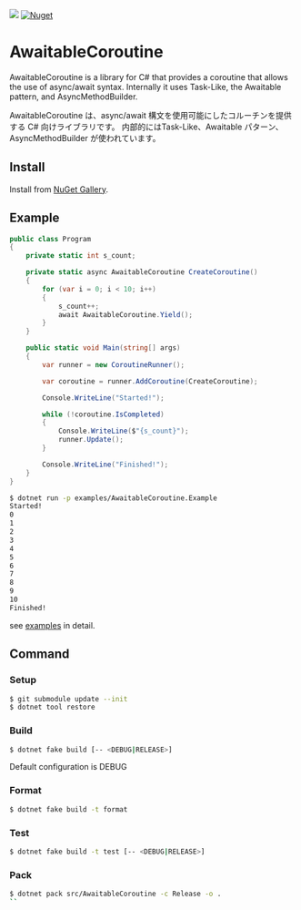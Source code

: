 [![](https://github.com/wraikny/AwaitableCoroutine/workflows/CI/badge.svg)](https://github.com/wraikny/AwaitableCoroutine/actions?workflow=CI)
[![Nuget](https://img.shields.io/nuget/v/AwaitableCoroutine?style=plastic)](https://www.nuget.org/packages/AwaitableCoroutine/)

# AwaitableCoroutine

AwaitableCoroutine is a library for C# that provides a coroutine that allows the use of async/await syntax.
Internally it uses Task-Like, the Awaitable pattern, and AsyncMethodBuilder.

AwaitableCoroutine は、async/await 構文を使用可能にしたコルーチンを提供する C# 向けライブラリです。
内部的にはTask-Like、Awaitable パターン、AsyncMethodBuilder が使われています。

## Install

Install from [NuGet Gallery](https://www.nuget.org/packages/AwaitableCoroutine).

## Example

```C#
public class Program
{
    private static int s_count;

    private static async AwaitableCoroutine CreateCoroutine()
    {
        for (var i = 0; i < 10; i++)
        {
            s_count++;
            await AwaitableCoroutine.Yield();
        }
    }

    public static void Main(string[] args)
    {
        var runner = new CoroutineRunner();

        var coroutine = runner.AddCoroutine(CreateCoroutine);

        Console.WriteLine("Started!");

        while (!coroutine.IsCompleted)
        {
            Console.WriteLine($"{s_count}");
            runner.Update();
        }

        Console.WriteLine("Finished!");
    }
}
```

```sh
$ dotnet run -p examples/AwaitableCoroutine.Example
Started!
0
1
2
3
4
5
6
7
8
9
10
Finished!
```

see [examples](examples) in detail.

## Command

### Setup

```sh
$ git submodule update --init
$ dotnet tool restore
```

### Build

```sh
$ dotnet fake build [-- <DEBUG|RELEASE>]
```

Default configuration is DEBUG

### Format

```sh
$ dotnet fake build -t format
```

### Test

```sh
$ dotnet fake build -t test [-- <DEBUG|RELEASE>]
```

### Pack

```sh
$ dotnet pack src/AwaitableCoroutine -c Release -o .
``
